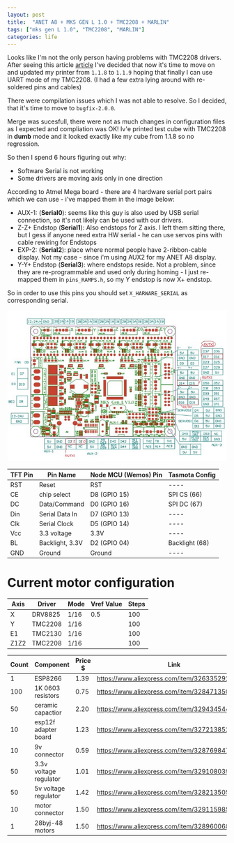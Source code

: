 ```yaml
---
layout: post
title:  "ANET A8 + MKS GEN L 1.0 + TMC2208 + MARLIN"
tags: ["mks gen L 1.0", "TMC2208", "MARLIN"]
categories: life
---
```


Looks like I'm not the only person having problems with TMC2208 drivers.
After seeing this article [article] I've decided that now it's time to move on and updated my printer from `1.1.8` to `1.1.9` hoping that finally I can use UART mode of my TMC2208. (I had a few extra lying around with re-soldered pins and cables)


There were compilation issues which I was not able to resolve. So I decided, that it's time to move to `bugfix-2.0.0`.

Merge was sucesfull, there were not as much changes in configuration files as I expected and compliation was OK! Iv'e printed test cube with TMC2208 in __dumb__ mode and it looked exactly like my cube from 1.1.8 so no regression.

So then I spend 6 hours figuring out why:
* Software Serial is not working
* Some drivers are moving axis only in one direction

According to Atmel Mega board - there are 4 hardware serial port pairs which we can use - i've mapped them in the image below:
* AUX-1: (__Serial0__): seems like this guy is also used by USB serial connection, so it's not likely can be used with our drivers.
* Z-Z+ Endstop (__Serial1__): Also endstops for Z axis. I left them sitting there, but I gess if anyone need extra HW serial - he can use servos pins with cable rewiring for Endstops
* EXP-2: (__Serial2__): place where normal people have 2-ribbon-cable display. Not my case - since i'm using AUX2 for my ANET A8 display.
* Y-Y+ Endstop (__Serial3__): where endstops reside. Not a problem, since they are re-programmable and used only during homing - I just re-mapped them in `pins_RAMPS.h`, so my Y endstop is now X+ endstop.

So in order to use this pins you should set `X_HARWARE_SERIAL` as corresponding serial.

![Serial Mapping](/assets/2018-12-29/RX_TX_MKS_GEN_L.jpg)

[article]: https://www.instructables.com/id/UART-This-Serial-Control-of-Stepper-Motors-With-th/

| TFT Pin | Pin Name        | Node MCU (Wemos) Pin | Tasmota Config |
| ------- | --------------- | -------------------- | -------------- |
| RST     | Reset           | RST                  | ----           |
| CE      | chip select     | D8 (GPIO 15)         | SPI CS (66)    |
| DC      | Data/Command    | D0 (GPIO 16)         | SPI DC (67)    |
| Din     | Serial Data In  | D7 (GPIO 13)         | ----           |
| Clk     | Serial Clock    | D5 (GPIO 14)         | ----           |
| Vcc     | 3.3 voltage     | 3.3V                 | ----           |
| BL      | Backlight, 3.3V | D2 (GPIO 04)         | Backlight (68) |
| GND     | Ground          | Ground               | ----           |



# Current motor configuration
| Axis | Driver  | Mode | Vref Value | Steps |
| ---- | ------- | ---- | ---------- | ----- |
| X    | DRV8825 | 1/16 | 0.5        | 100   |
| Y    | TMC2208 | 1/16 |            | 100   |
| E1   | TMC2130 | 1/16 |            | 100   |
| Z1Z2 | TMC2208 | 1/16 |            | 100   |



| Count | Component              | Price $ | Link                                             |     |
| ----- | ---------------------- | ------- | ------------------------------------------------ | --- |
| 1     | ESP8266                | 1.39    | https://www.aliexpress.com/item/32633529267.html |     |
| 100   | 1K 0603 resistors      | 0.75    | https://www.aliexpress.com/item/32847135098.html |     |
| 50    | ceramic capactior      | 2.20    | https://www.aliexpress.com/item/32943454441.html |     |
| 10    | esp12f adapter board   | 1.23    | https://www.aliexpress.com/item/32721385289.html |     |
| 10    | 9v connector           | 0.59    | https://www.aliexpress.com/item/32876984714.html |     |
| 50    | 3.3v voltage regulator | 1.01    | https://www.aliexpress.com/item/32910803907.html |     |
| 50    | 5v voltage regulator   | 1.42    | https://www.aliexpress.com/item/32821350559.html |     |
| 10    | motor connector        | 1.50    | https://www.aliexpress.com/item/32911598577.html |     |
| 1     | 28byj-48 motors        | 1.50    | https://www.aliexpress.com/item/32896006818.html |     |
